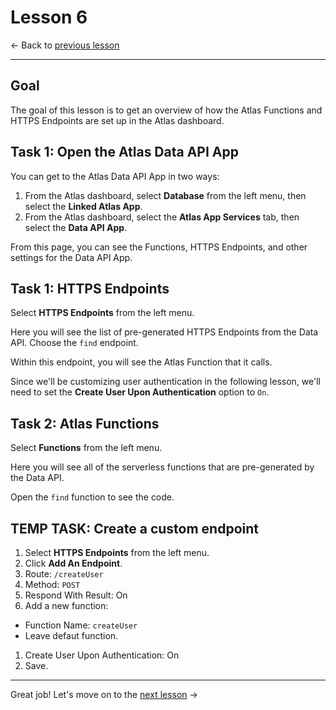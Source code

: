 # Lesson 6

<- Back to [previous lesson]()

---

## Goal

The goal of this lesson is to get an overview of how the Atlas Functions and HTTPS Endpoints are set up in the Atlas dashboard.

## Task 1: Open the Atlas Data API App

You can get to the Atlas Data API App in two ways:
1. From the Atlas dashboard, select **Database** from the left menu, then select the **Linked Atlas App**.
1. From the Atlas dashboard, select the **Atlas App Services** tab, then select the **Data API App**.

From this page, you can see the Functions, HTTPS Endpoints, and other settings for the Data API App.

## Task 1: HTTPS Endpoints

Select **HTTPS Endpoints** from the left menu.

Here you will see the list of pre-generated HTTPS Endpoints from the Data API. Choose the `find` endpoint. 

Within this endpoint, you will see the Atlas Function that it calls. 

Since we'll be customizing user authentication in the following lesson, we'll need to set the **Create User Upon Authentication** option to `On`.

## Task 2: Atlas Functions

Select **Functions** from the left menu.

Here you will see all of the serverless functions that are pre-generated by the Data API.

Open the `find` function to see the code.

## TEMP TASK: Create a custom endpoint

1. Select **HTTPS Endpoints** from the left menu.
1. Click **Add An Endpoint**.
1. Route: `/createUser`
1. Method: `POST`
1. Respond With Result: On
1. Add a new function:
  - Function Name: `createUser`
  - Leave defaut function.
1. Create User Upon Authentication: On
1. Save.

---

Great job! Let's move on to the [next lesson]() ->
